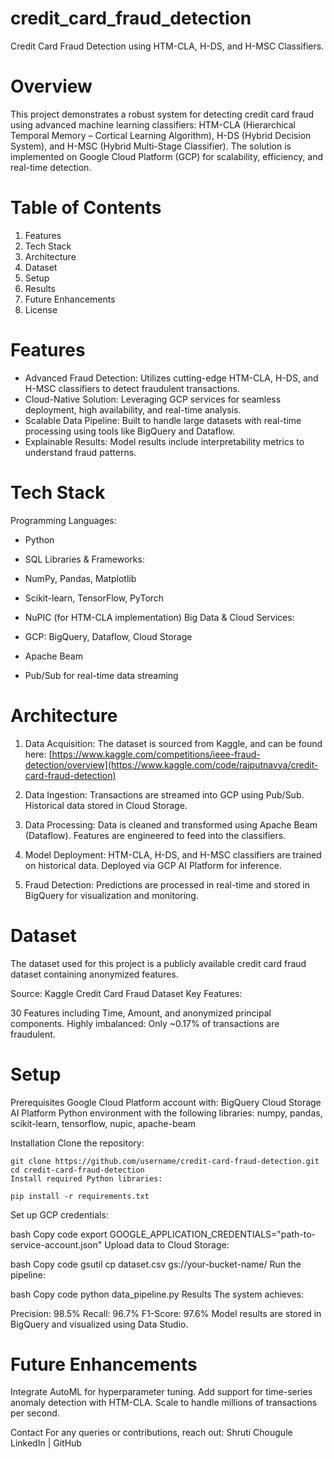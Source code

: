 # credit_card_fraud_detection
Credit Card Fraud Detection using HTM-CLA, H-DS, and H-MSC Classifiers.

# Overview
This project demonstrates a robust system for detecting credit card fraud using advanced machine learning classifiers: HTM-CLA (Hierarchical Temporal Memory – Cortical Learning Algorithm), H-DS (Hybrid Decision System), and H-MSC (Hybrid Multi-Stage Classifier). The solution is implemented on Google Cloud Platform (GCP) for scalability, efficiency, and real-time detection.


# Table of Contents
1. Features
2. Tech Stack
3. Architecture
4. Dataset
5. Setup
6. Results
7. Future Enhancements
8. License
# Features
- Advanced Fraud Detection: Utilizes cutting-edge HTM-CLA, H-DS, and H-MSC classifiers to detect fraudulent transactions.
- Cloud-Native Solution: Leveraging GCP services for seamless deployment, high availability, and real-time analysis.
- Scalable Data Pipeline: Built to handle large datasets with real-time processing using tools like BigQuery and Dataflow.
- Explainable Results: Model results include interpretability metrics to understand fraud patterns.
# Tech Stack
Programming Languages:

- Python
- SQL
Libraries & Frameworks:

- NumPy, Pandas, Matplotlib
- Scikit-learn, TensorFlow, PyTorch
- NuPIC (for HTM-CLA implementation)
Big Data & Cloud Services:

- GCP: BigQuery, Dataflow, Cloud Storage
- Apache Beam
- Pub/Sub for real-time data streaming
# Architecture
1. Data Acquisition: The dataset is sourced from Kaggle, and can be found here: [https://www.kaggle.com/competitions/ieee-fraud-detection/overview](https://www.kaggle.com/code/rajputnavya/credit-card-fraud-detection)
2. Data Ingestion:
Transactions are streamed into GCP using Pub/Sub.
Historical data stored in Cloud Storage.

3. Data Processing:
Data is cleaned and transformed using Apache Beam (Dataflow).
Features are engineered to feed into the classifiers.

4. Model Deployment:
HTM-CLA, H-DS, and H-MSC classifiers are trained on historical data.
Deployed via GCP AI Platform for inference.

5. Fraud Detection:
Predictions are processed in real-time and stored in BigQuery for visualization and monitoring.

# Dataset
The dataset used for this project is a publicly available credit card fraud dataset containing anonymized features.

Source: Kaggle Credit Card Fraud Dataset
Key Features:

30 Features including Time, Amount, and anonymized principal components.
Highly imbalanced: Only ~0.17% of transactions are fraudulent.

# Setup
Prerequisites
Google Cloud Platform account with:
BigQuery
Cloud Storage
AI Platform
Python environment with the following libraries:
numpy, pandas, scikit-learn, tensorflow, nupic, apache-beam

Installation
Clone the repository:
````
git clone https://github.com/username/credit-card-fraud-detection.git
cd credit-card-fraud-detection
Install required Python libraries:
````

````
pip install -r requirements.txt
````
Set up GCP credentials:

bash
Copy code
export GOOGLE_APPLICATION_CREDENTIALS="path-to-service-account.json"
Upload data to Cloud Storage:

bash
Copy code
gsutil cp dataset.csv gs://your-bucket-name/
Run the pipeline:

bash
Copy code
python data_pipeline.py
Results
The system achieves:

Precision: 98.5%
Recall: 96.7%
F1-Score: 97.6%
Model results are stored in BigQuery and visualized using Data Studio.

# Future Enhancements
Integrate AutoML for hyperparameter tuning.
Add support for time-series anomaly detection with HTM-CLA.
Scale to handle millions of transactions per second.


Contact
For any queries or contributions, reach out:
Shruti Chougule
LinkedIn | GitHub







